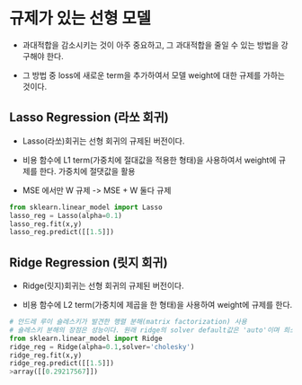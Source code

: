 # 규제가 있는 선형 모델

- 과대적합을 감소시키는 것이 아주 중요하고, 그 과대적합을 줄일 수 있는 방법을 강구해야 한다.

- 그 방법 중 loss에 새로운 term을 추가하여서 모델 weight에 대한 규제를 가하는 것이다.

## Lasso Regression (라쏘 회귀)

- Lasso(라쏘)회귀는 선형 회귀의 규제된 버전이다.

- 비용 함수에 L1 term(가중치에 절대값을 적용한 형태)을 사용하여서 weight에 규제를 한다. 가중치에 절댓값을 활용

- MSE 에서만 W 규제 -> MSE + W 둘다 규제

```py
from sklearn.linear_model import Lasso
lasso_reg = Lasso(alpha=0.1)
lasso_reg.fit(x,y)
lasso_reg.predict([[1.5]])
```

## Ridge Regression (릿지 회귀)

- Ridge(릿지)회귀는 선형 회귀의 규제된 버전이다.

- 비용 함수에 L2 term(가중치에 제곱을 한 형태)을 사용하여 weight에 규제를 한다.

```py
# 안드레 루이 숄레스키가 발견한 행렬 분해(matrix factorization) 사용
# 숄레스키 분해의 장점은 성능이다. 원래 ridge의 solver default값은 'auto'이며 희소 행렬이나 특이 행렬이 아니면 'cholesky'가 된다.
from sklearn.linear_model import Ridge
ridge_reg = Ridge(alpha=0.1,solver='cholesky')
ridge_reg.fit(x,y)
ridge_reg.predict([[1.5]])
>array([[0.29217567]])
```
